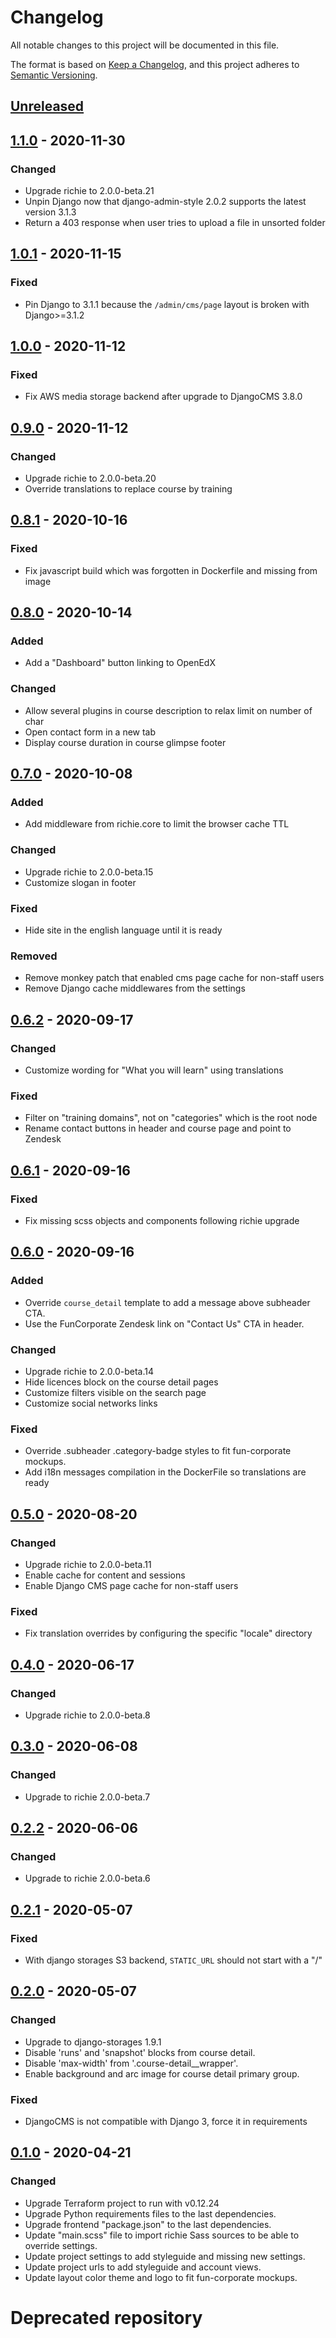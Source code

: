 # Changelog

All notable changes to this project will be documented in this file.

The format is based on [Keep a Changelog](https://keepachangelog.com/en/1.0.0/),
and this project adheres to [Semantic
Versioning](https://semver.org/spec/v2.0.0.html).

## [Unreleased]

## [1.1.0] - 2020-11-30

### Changed

- Upgrade richie to 2.0.0-beta.21
- Unpin Django now that django-admin-style 2.0.2 supports
  the latest version 3.1.3
- Return a 403 response when user tries to upload a file in unsorted folder

## [1.0.1] - 2020-11-15

### Fixed

- Pin Django to 3.1.1 because the `/admin/cms/page` layout is broken with
  Django>=3.1.2

## [1.0.0] - 2020-11-12

### Fixed

- Fix AWS media storage backend after upgrade to DjangoCMS 3.8.0

## [0.9.0] - 2020-11-12

### Changed

- Upgrade richie to 2.0.0-beta.20
- Override translations to replace course by training

## [0.8.1] - 2020-10-16

### Fixed

- Fix javascript build which was forgotten in Dockerfile and missing from image

## [0.8.0] - 2020-10-14

### Added

- Add a "Dashboard" button linking to OpenEdX

### Changed

- Allow several plugins in course description to relax limit on number of char
- Open contact form in a new tab
- Display course duration in course glimpse footer

## [0.7.0] - 2020-10-08

### Added

- Add middleware from richie.core to limit the browser cache TTL

### Changed

- Upgrade richie to 2.0.0-beta.15
- Customize slogan in footer

### Fixed

- Hide site in the english language until it is ready

### Removed

- Remove monkey patch that enabled cms page cache for non-staff users
- Remove Django cache middlewares from the settings

## [0.6.2] - 2020-09-17

### Changed

- Customize wording for "What you will learn" using translations

### Fixed

- Filter on "training domains", not on "categories" which is the root node
- Rename contact buttons in header and course page and point to Zendesk

## [0.6.1] - 2020-09-16

### Fixed

- Fix missing scss objects and components following richie upgrade

## [0.6.0] - 2020-09-16

### Added

- Override `course_detail` template to add a message above subheader CTA.
- Use the FunCorporate Zendesk link on "Contact Us" CTA in header.

### Changed

- Upgrade richie to 2.0.0-beta.14
- Hide licences block on the course detail pages
- Customize filters visible on the search page
- Customize social networks links

### Fixed

- Override .subheader .category-badge styles to fit fun-corporate mockups.
- Add i18n messages compilation in the DockerFile so translations are ready

## [0.5.0] - 2020-08-20

### Changed

- Upgrade richie to 2.0.0-beta.11
- Enable cache for content and sessions
- Enable Django CMS page cache for non-staff users

### Fixed

- Fix translation overrides by configuring the specific "locale" directory

## [0.4.0] - 2020-06-17

### Changed

- Upgrade richie to 2.0.0-beta.8

## [0.3.0] - 2020-06-08

### Changed

- Upgrade to richie 2.0.0-beta.7

## [0.2.2] - 2020-06-06

### Changed

- Upgrade to richie 2.0.0-beta.6

## [0.2.1] - 2020-05-07

### Fixed

- With django storages S3 backend, `STATIC_URL` should not start with a "/"

## [0.2.0] - 2020-05-07

### Changed

- Upgrade to django-storages 1.9.1
- Disable 'runs' and 'snapshot' blocks from course detail.
- Disable 'max-width' from '.course-detail\_\_wrapper'.
- Enable background and arc image for course detail primary group.

### Fixed

- DjangoCMS is not compatible with Django 3, force it in requirements

## [0.1.0] - 2020-04-21

### Changed

- Upgrade Terraform project to run with v0.12.24
- Upgrade Python requirements files to the last dependencies.
- Upgrade frontend "package.json" to the last dependencies.
- Update "main.scss" file to import richie Sass sources to be able to
  override settings.
- Update project settings to add styleguide and missing new settings.
- Update project urls to add styleguide and account views.
- Update layout color theme and logo to fit fun-corporate mockups.

[unreleased]: https://github.com/openfun/richie-site-factory/compare/funcorporate-1.1.0...HEAD
[1.1.0]: https://github.com/openfun/richie-site-factory/compare/funcorporate-1.0.1...funcorporate-1.1.0
[1.0.1]: https://github.com/openfun/richie-site-factory/compare/funcorporate-1.0.0...funcorporate-1.0.1
[1.0.0]: https://github.com/openfun/richie-site-factory/compare/funcorporate-0.9.0...funcorporate-1.0.0
[0.9.0]: https://github.com/openfun/richie-site-factory/compare/funcorporate-0.8.1...funcorporate-0.9.0
[0.8.1]: https://github.com/openfun/richie-site-factory/compare/funcorporate-0.8.0...funcorporate-0.8.1
[0.8.0]: https://github.com/openfun/richie-site-factory/compare/funcorporate-0.7.0...funcorporate-0.8.0
[0.7.0]: https://github.com/openfun/richie-site-factory/compare/funcorporate-0.6.2...funcorporate-0.7.0
[0.6.2]: https://github.com/openfun/richie-site-factory/compare/funcorporate-0.6.1...funcorporate-0.6.2
[0.6.1]: https://github.com/openfun/richie-site-factory/compare/funcorporate-0.6.0...funcorporate-0.6.1
[0.6.0]: https://github.com/openfun/richie-site-factory/compare/funcorporate-0.5.0...funcorporate-0.6.0
[0.5.0]: https://github.com/openfun/richie-site-factory/compare/funcorporate-0.4.0...funcorporate-0.5.0
[0.4.0]: https://github.com/openfun/richie-site-factory/compare/funcorporate-0.3.0...funcorporate-0.4.0
[0.3.0]: https://github.com/openfun/richie-site-factory/compare/funcorporate-0.2.2...funcorporate-0.3.0
[0.2.2]: https://github.com/openfun/richie-site-factory/releases/tag/funcorporate-0.2.2

# Deprecated repository

[0.2.1]: https://github.com/openfun/fun-corporate/compare/v0.2.0...v0.2.1
[0.2.0]: https://github.com/openfun/fun-corporate/compare/v0.1.0...v0.2.0
[0.1.0]: https://github.com/openfun/fun-corporate/releases/tag/v0.1.0

